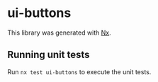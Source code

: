 # ui-buttons

This library was generated with [Nx](https://nx.dev).

## Running unit tests

Run `nx test ui-buttons` to execute the unit tests.

